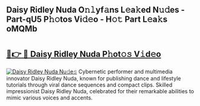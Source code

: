 ## Daisy Ridley Nuda O𝚗𝚕yf𝚊ns L𝚎a𝚔ed N𝚞𝚍es - Part-qU5 P𝚑𝚘tos Vi𝚍𝚎o - H𝚘𝚝 Part L𝚎a𝚔s oMQMb

# <h2><a href="http://kf24ys.oniu.top/?m=Daisy+Ridley+Nuda">🔗👉 🔴 Daisy Ridley Nuda P𝚑ot𝚘𝚜 V𝚒d𝚎o</a></h2>

[![Daisy Ridley Nuda Nu𝚍e𝚜](https://i.imgur.com/0qMVB7G.gif)](http://kf24ys.oniu.top/?m=Daisy+Ridley+Nuda)
Cybernetic performer and multimedia innovator Daisy Ridley Nuda, known for publishing dance and lifestyle tutorials through viral dance sequences and compact clips. Skilled impressionist Daisy Ridley Nuda, celebrated for their remarkable abilities to mimic various voices and accents.  
